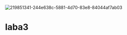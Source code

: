 ![219851341-244e638c-5881-4d70-83e8-84044af7ab03](https://user-images.githubusercontent.com/123210719/230217785-f21cd5e6-f307-44cc-99f2-3ee01fc347de.jpg)
# laba3
